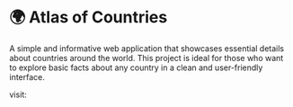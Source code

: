 # 🌍 Atlas of Countries

A simple and informative web application that showcases essential details about countries around the world. This project is ideal for those who want to explore basic facts about any country in a clean and user-friendly interface.

visit: 